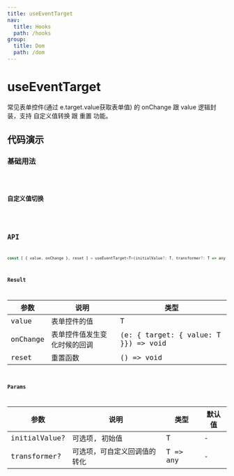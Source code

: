 ```yaml
---
title: useEventTarget
nav:
  title: Hooks
  path: /hooks
group:
  title: Dom
  path: /dom
---
```


# useEventTarget

常见表单控件(通过 e.target.value获取表单值) 的 onChange 跟 value 逻辑封装，支持 自定义值转换 跟 重置 功能。

## 代码演示

### 基础用法

<code src="./demo/demo1.tsx" />

### 自定义值切换

<code src="./demo/demo2.tsx" />

## API

```javascript
const [ { value, onChange }, reset ] = useEventTarget<T>(initialValue?: T, transformer?: T => any );
```

### Result

| 参数              | 说明               | 类型                  |
|------------------|--------------------|-----------------------|
| value            | 表单控件的值         | T |
| onChange         | 表单控件值发生变化时候的回调 |  (e: { target: { value: T }}) => void |
| reset            | 重置函数         | () => void

### Params

| 参数    | 说明                                         | 类型                   | 默认值 |
|---------|----------------------------------------------|------------------------|--------|
| initialValue? | 可选项, 初始值  | T |  - |     
| transformer? | 可选项，可自定义回调值的转化  | T => any | - |
